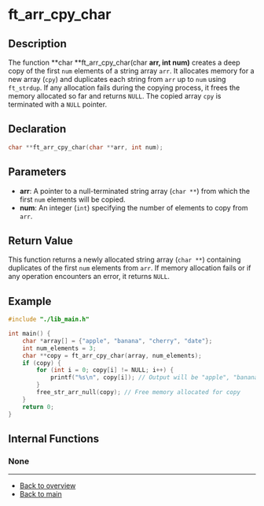 # ft_arr_cpy_char

## Description

The function **char **ft_arr_cpy_char(char **arr, int num)** creates a deep copy of the first `num` elements of a string array `arr`. It allocates memory for a new array (`cpy`) and duplicates each string from `arr` up to `num` using `ft_strdup`. If any allocation fails during the copying process, it frees the memory allocated so far and returns `NULL`. The copied array `cpy` is terminated with a `NULL` pointer.

## Declaration

```c
char **ft_arr_cpy_char(char **arr, int num);
```

## Parameters

- **arr**: A pointer to a null-terminated string array (`char **`) from which the first `num` elements will be copied.
- **num**: An integer (`int`) specifying the number of elements to copy from `arr`.

## Return Value

This function returns a newly allocated string array (`char **`) containing duplicates of the first `num` elements from `arr`. If memory allocation fails or if any operation encounters an error, it returns `NULL`.

## Example

```c
#include "./lib_main.h"

int main() {
    char *array[] = {"apple", "banana", "cherry", "date"};
    int num_elements = 3;
    char **copy = ft_arr_cpy_char(array, num_elements);
    if (copy) {
        for (int i = 0; copy[i] != NULL; i++) {
            printf("%s\n", copy[i]); // Output will be "apple", "banana", "cherry"
        }
        free_str_arr_null(copy); // Free memory allocated for copy
    }
    return 0;
}
```

## Internal Functions

### None

---

- [Back to overview](../Overview_about_function.md)
- [Back to main](/)
